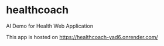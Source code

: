 # healthcoach
AI Demo for Health Web Application 


This app is hosted on 
https://healthcoach-yad6.onrender.com/
